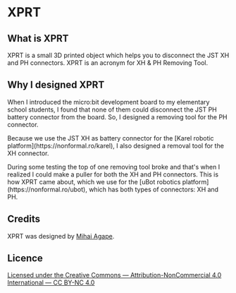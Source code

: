 # XPRT

## What is XPRT
<p>XPRT is a small 3D printed object which helps you to disconnect the JST XH and PH connectors. XPRT is an acronym for XH & PH Removing Tool.</p>

## Why I designed XPRT
<p>When I introduced the micro:bit development board to my elementary school students, I found that none of them could disconnect the JST PH battery connector from the board. So, I designed a removing tool for the PH connector.</p>
<p>Because we use the JST XH as battery connector for the [Karel robotic platform](https://nonformal.ro/karel), I also designed a removal tool for the XH connector.</p>
<p>During some testing the top of one removing tool broke and that's when I realized I could make a puller for both the XH and PH connectors. This is how XPRT came about, which we use for the [uBot robotics platform](https://nonformal.ro/ubot), which has both types of connectors: XH and PH.</p>

## Credits
XPRT was designed by [Mihai Agape](https://github.com/magape).

## Licence
[Licensed under the Creative Commons — Attribution-NonCommercial 4.0 International — CC BY-NC 4.0](https://creativecommons.org/licenses/by-nc/4.0/)

